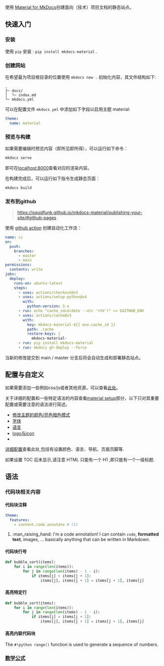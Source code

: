 

使用 [Material for MkDocs](https://squidfunk.github.io/mkdocs-material/)创建面向（技术）项目文档的静态站点。

## 快速入门

### 安装

使用 `pip` 安装 : `pip install mkdocs-material` .

### 创建网站

在希望最为项目根目录的位置使用 `mkdocs new .` 初始化内容，其文件结构如下:

```
.
├─ docs/
│  └─ index.md
└─ mkdocs.yml
```

可以在配置文件 `mkdocs.yml` 中添加如下字段以启用主题 material:
```yaml
theme:
  name: material
```

### 预览与构建

如果需要编辑时预览内容（即所见即所得），可以运行如下命令：

```bash
mkdocs serve
```

即可在[localhost:8000](http://127.0.0.1:8000)查看对应的渲染内容。

在构建完成后，可以运行如下指令生成静态页面：

```bash
mkdocs build
```

### 发布到github

> https://squidfunk.github.io/mkdocs-material/publishing-your-site/#github-pages

使用 [github action](https://github.com/features/actions) 创建自动化工作流：

```yaml
name: ci 
on:
  push:
    branches:
      - master 
      - main
permissions:
  contents: write
jobs:
  deploy:
    runs-on: ubuntu-latest
    steps:
      - uses: actions/checkout@v3
      - uses: actions/setup-python@v4
        with:
          python-version: 3.x
      - run: echo "cache_id=$(date --utc '+%V')" >> $GITHUB_ENV 
      - uses: actions/cache@v3
        with:
          key: mkdocs-material-${{ env.cache_id }}
          path: .cache
          restore-keys: |
            mkdocs-material-
      - run: pip install mkdocs-material 
      - run: mkdocs gh-deploy --force
```

当新的修改提交到 main / master 分支后将会自动生成和部署静态站点。

## 配置与自定义

如果需要添加一些例如css/js或者其他资源，可以查看[此处](https://squidfunk.github.io/mkdocs-material/customization/)。

关于详细的配置和一些特定语法的内容查看[material setup](https://squidfunk.github.io/mkdocs-material/setup/)部分，以下只对其重要配置或需要注意的语法进行简述。

- [修改主题的颜色/亮色暗色模式](https://squidfunk.github.io/mkdocs-material/setup/changing-the-colors/#changing-the-colors)
- [字体](https://squidfunk.github.io/mkdocs-material/setup/changing-the-fonts/)
- [语言](https://squidfunk.github.io/mkdocs-material/setup/changing-the-language/)
- [logo与icon](https://squidfunk.github.io/mkdocs-material/setup/changing-the-logo-and-icons/#icon-bundled)
- 

[详细配置](https://squidfunk.github.io/mkdocs-material/setup/)查看此处,包括有设置颜色、语言、导航、页眉页脚等.

如果设置 TOC 后未显示,请注意 HTML 只能有一个 H1 ,即只能有一个一级标题.



## 语法

### 代码块相关内容

#### 代码块注释

``` yaml
theme:
  features:
    - content.code.annotate # (1)
```

1.  :man_raising_hand: I'm a code annotation! I can contain `code`, __formatted
    text__, images, ... basically anything that can be written in Markdown.

#### 代码块行号

``` py linenums="1"
def bubble_sort(items):
    for i in range(len(items)):
        for j in range(len(items) - 1 - i):
            if items[j] > items[j + 1]:
                items[j], items[j + 1] = items[j + 1], items[j]
```

#### 高亮特定行

``` py hl_lines="2 3"
def bubble_sort(items):
    for i in range(len(items)):
        for j in range(len(items) - 1 - i):
            if items[j] > items[j + 1]:
                items[j], items[j + 1] = items[j + 1], items[j]
```

#### 高亮内联代码块

The `#!python range()` function is used to generate a sequence of numbers.

### [数学公式](https://squidfunk.github.io/mkdocs-material/reference/mathjax/)
